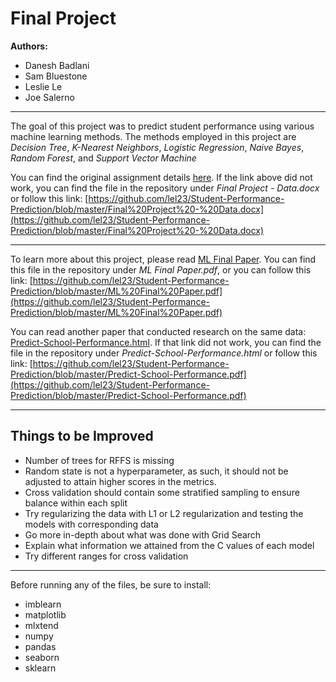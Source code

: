# Final Project

**Authors:** 
- Danesh Badlani
- Sam Bluestone
- Leslie Le
- Joe Salerno

------------

The goal of this project was to predict student performance using various machine learning methods. The methods employed in this project are *Decision Tree*, *K-Nearest Neighbors*, *Logistic Regression*, *Naive Bayes*, *Random Forest*, and *Support Vector Machine*

You can find the original assignment details [here](https://github.com/lel23/Student-Performance-Prediction/blob/master/Final%20Project%20-%20Data.docx "here"). 
If the link above did not work, you can find the file in the repository under *Final Project - Data.docx* or follow this link: [https://github.com/lel23/Student-Performance-Prediction/blob/master/Final%20Project%20-%20Data.docx](https://github.com/lel23/Student-Performance-Prediction/blob/master/Final%20Project%20-%20Data.docx)

------------

To learn more about this project, please read [ML Final Paper](https://github.com/lel23/Student-Performance-Prediction/blob/master/ML%20Final%20Paper.pdf "*ML Final Paper*").
You can find this file in the repository under *ML Final Paper.pdf*, or you can follow this link: [https://github.com/lel23/Student-Performance-Prediction/blob/master/ML%20Final%20Paper.pdf](https://github.com/lel23/Student-Performance-Prediction/blob/master/ML%20Final%20Paper.pdf)

You can read another paper that conducted research on the same data: [Predict-School-Performance.html](https://github.com/lel23/Student-Performance-Prediction/blob/master/Predict-School-Performance.pdf "Predict-School-Performance.html").
If that link did not work, you can find the file in the repository under *Predict-School-Performance.html* or follow this link: [https://github.com/lel23/Student-Performance-Prediction/blob/master/Predict-School-Performance.pdf](https://github.com/lel23/Student-Performance-Prediction/blob/master/Predict-School-Performance.pdf)

------------

## Things to be Improved
- Number of trees for RFFS is missing
- Random state is not a hyperparameter, as such, it should not be adjusted to attain higher scores in the metrics.
- Cross validation should contain some stratified sampling to ensure balance within each split
- Try regularizing the data with L1 or L2 regularization and testing the models with corresponding data
- Go more in-depth about what was done with Grid Search
- Explain what information we attained from the C values of each model
- Try different ranges for cross validation

------------
Before running any of the files, be sure to install:

- imblearn
- matplotlib
- mlxtend
- numpy
- pandas
- seaborn
- sklearn
